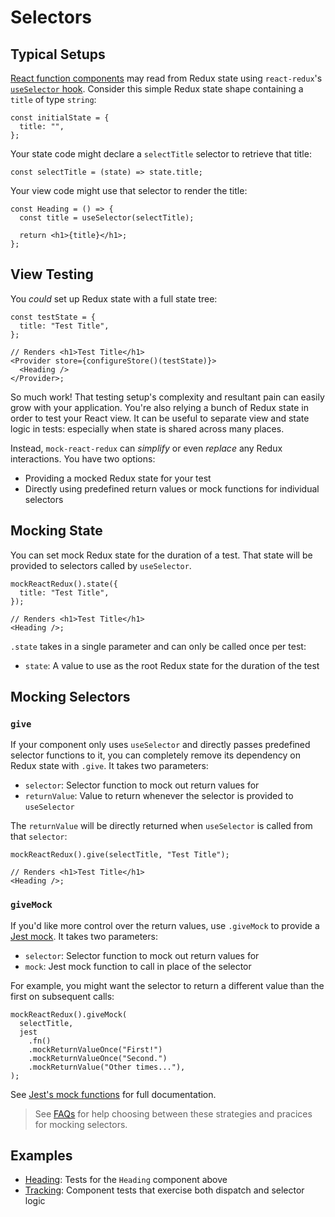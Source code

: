 # Selectors

## Typical Setups

[React function components](https://reactjs.org/docs/components-and-props.html) may read from Redux state using `react-redux`'s [`useSelector` hook](https://react-redux.js.org/api/hooks#useselector).
Consider this simple Redux state shape containing a `title` of type `string`:

```tsx
const initialState = {
  title: "",
};
```

Your state code might declare a `selectTitle` selector to retrieve that title:

```tsx
const selectTitle = (state) => state.title;
```

Your view code might use that selector to render the title:

```tsx
const Heading = () => {
  const title = useSelector(selectTitle);

  return <h1>{title}</h1>;
};
```

## View Testing

You _could_ set up Redux state with a full state tree:

```tsx
const testState = {
  title: "Test Title",
};

// Renders <h1>Test Title</h1>
<Provider store={configureStore()(testState)}>
  <Heading />
</Provider>;
```

So much work!
That testing setup's complexity and resultant pain can easily grow with your application.
You're also relying a bunch of Redux state in order to test your React view.
It can be useful to separate view and state logic in tests: especially when state is shared across many places.

Instead, `mock-react-redux` can _simplify_ or even _replace_ any Redux interactions.
You have two options:

- Providing a mocked Redux state for your test
- Directly using predefined return values or mock functions for individual selectors

## Mocking State

You can set mock Redux state for the duration of a test.
That state will be provided to selectors called by `useSelector`.

```tsx
mockReactRedux().state({
  title: "Test Title",
});

// Renders <h1>Test Title</h1>
<Heading />;
```

`.state` takes in a single parameter and can only be called once per test:

- `state`: A value to use as the root Redux state for the duration of the test

## Mocking Selectors

### `give`

If your component only uses `useSelector` and directly passes predefined selector functions to it,
you can completely remove its dependency on Redux state with `.give`.
It takes two parameters:

- `selector`: Selector function to mock out return values for
- `returnValue`: Value to return whenever the selector is provided to `useSelector`

The `returnValue` will be directly returned when `useSelector` is called from that `selector`:

```tsx
mockReactRedux().give(selectTitle, "Test Title");

// Renders <h1>Test Title</h1>
<Heading />;
```

### `giveMock`

If you'd like more control over the return values, use `.giveMock` to provide a [Jest mock](https://jestjs.io/docs/en/mock-functions.html).
It takes two parameters:

- `selector`: Selector function to mock out return values for
- `mock`: Jest mock function to call in place of the selector

For example, you might want the selector to return a different value than the first on subsequent calls:

```tsx
mockReactRedux().giveMock(
  selectTitle,
  jest
    .fn()
    .mockReturnValueOnce("First!")
    .mockReturnValueOnce("Second.")
    .mockReturnValue("Other times..."),
);
```

See [Jest's mock functions](https://jestjs.io/docs/en/mock-functions.html) for full documentation.

> See [FAQs](./FAQs.md) for help choosing between these strategies and pracices for mocking selectors.

## Examples

- [Heading](./examples/Heading.test.tsx): Tests for the `Heading` component above
- [Tracking](./examples/Tracking.test.tsx): Component tests that exercise both dispatch and selector logic
